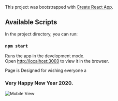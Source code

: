 This project was bootstrapped with [Create React App](https://github.com/facebook/create-react-app).

## Available Scripts

In the project directory, you can run:

### `npm start`

Runs the app in the development mode.<br />
Open [http://localhost:3000](http://localhost:3000) to view it in the browser.

Page is Designed for wishing everyone a 
### Very Happy New Year 2020.


![Mobile View](https://github.com/viragjainVJ/new-year-2020/tree/master/src/icons/Mobile1.jpeg)
